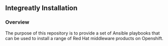 ## Integreatly Installation

### Overview
The purpose of this repository is to provide a set of Ansible playbooks that can be used to install a range of Red Hat middleware products on Openshift.